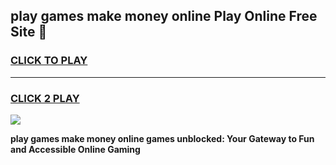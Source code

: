 
## play games make money online Play Online Free Site 👋
<h3>
<a href="https://download.freeplayer.one?title=play_games_make_money_online&ref=21F">CLICK TO PLAY</a></h3>
<hr>

<h3>
<a href="https://download.freeplayer.one?title=play_games_make_money_online&ref=21F">CLICK 2 PLAY</a>
  
</h3>

<a href="https://download.freeplayer.one?title=play_games_make_money_online&ref=21F"><img src="https://cdnb.artstation.com/p/assets/images/images/032/539/853/original/anto-thomas-button-gif.gif"></a>


**play games make money online games unblocked: Your Gateway to Fun and Accessible Online Gaming**
